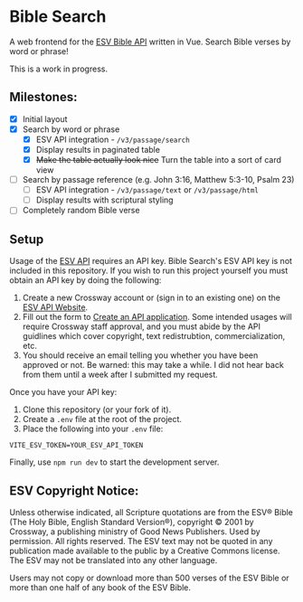 # Bible Search

A web frontend for the [ESV Bible API](https://api.esv.org/) written in Vue. Search Bible verses by word or phrase!

This is a work in progress.

## Milestones:

- [x] Initial layout
- [x] Search by word or phrase
  - [x] ESV API integration - `/v3/passage/search`
  - [x] Display results in paginated table
  - [x] ~~Make the table actually look nice~~ Turn the table into a sort of card view
- [ ] Search by passage reference (e.g. John 3:16, Matthew 5:3-10, Psalm 23)
  - [ ] ESV API integration - `/v3/passage/text` or `/v3/passage/html`
  - [ ] Display results with scriptural styling
- [ ] Completely random Bible verse

## Setup

Usage of the [ESV API](https://api.esv.org/) requires an API key. Bible Search's ESV API key is not included in this repository. If you wish to run this project yourself you must obtain an API key by doing the following:

1. Create a new Crossway account or (sign in to an existing one) on the [ESV API Website](https://api.esv.org/).
2. Fill out the form to [Create an API application](https://api.esv.org/account/create-application/). Some intended usages will require Crossway staff approval, and you must abide by the API guidlines which cover copyright, text redistrubtion, commercialization, etc.
3. You should receive an email telling you whether you have been approved or not. Be warned: this may take a while. I did not hear back from them until a week after I submitted my request.

Once you have your API key:

1. Clone this repository (or your fork of it).
2. Create a `.env` file at the root of the project.
3. Place the following into your `.env` file:

```
VITE_ESV_TOKEN=YOUR_ESV_API_TOKEN
```

Finally, use `npm run dev` to start the development server.

## ESV Copyright Notice:

Unless otherwise indicated, all Scripture quotations are from the ESV® Bible (The Holy Bible, English Standard Version®), copyright © 2001 by Crossway, a publishing ministry of Good News Publishers. Used by permission. All rights reserved. The ESV text may not be quoted in any publication made available to the public by a Creative Commons license. The ESV may not be translated into any other language.

Users may not copy or download more than 500 verses of the ESV Bible or more than one half of any book of the ESV Bible.
